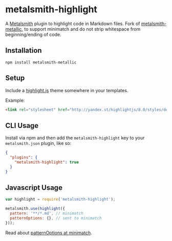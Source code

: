 
# metalsmith-highlight

A [Metalsmith](http://metalsmith.io) plugin to highlight code in Markdown files. Fork of [metalsmith-metallic](https://github.com/weswigham/metalsmith-metallic), to support minimatch and do not strip whitespace from beginning/ending of code.

## Installation

```shell
npm install metalsmith-metallic
```

## Setup

Include a [highlight.js](http://highlightjs.org/download/) theme somewhere in your templates.

Example:
```html
<link rel="stylesheet" href="http://yandex.st/highlightjs/8.0/styles/default.min.css">
```

## CLI Usage

Install via npm and then add the `metalsmith-highlight` key to your `metalsmith.json` plugin, like so:

```json
{
  "plugins": {
    "metalsmith-highlight": true
  } 
}
```

## Javascript Usage

```js
var highlight = require('metalsmith-highlight');

metalsmith.use(highlight({
  pattern: '**/*.md', // minimatch
  patternOptions: {}, // sent to minimatch
}));
```
Read about [patternOptions at minimatch](https://github.com/isaacs/minimatch#options).
